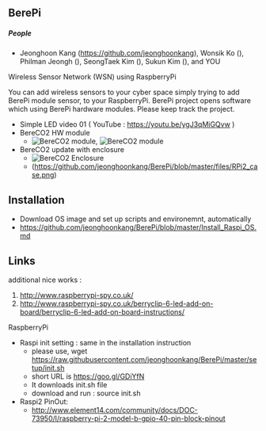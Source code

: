## BerePi
##### People
  - Jeonghoon Kang (https://github.com/jeonghoonkang), Wonsik Ko (), Philman Jeongh (), SeongTaek Kim (), Sukun Kim (), and YOU

Wireless Sensor Network (WSN) using RaspberryPi 

You can add wireless sensors to your cyber space simply trying to add BerePi module sensor, to your RaspberryPi.
BerePi project opens software which using BerePi hardware modules. 
Please keep track the project.

  - Simple LED video 01 ( YouTube : https://youtu.be/ygJ3qMiGQvw )
  - BereCO2 HW module 
    - ![BereCO2 module](https://raw.githubusercontent.com/kowonsik/RPiLogger/master/th-co2-back.png), ![BereCO2 module](https://raw.githubusercontent.com/kowonsik/RPiLogger/master/th-co2.png)
  - BereCO2 update with enclosure
    - ![BereCO2 Enclosure](https://github.com/jeonghoonkang/BerePi/blob/master/files/RPi2_co2.png)
    - (https://github.com/jeonghoonkang/BerePi/blob/master/files/RPi2_case.png)

## Installation
  - Download OS image and set up scripts and environemnt, automatically
  - https://github.com/jeonghoonkang/BerePi/blob/master/Install_Raspi_OS.md

## Links
additional nice works :
  1. http://www.raspberrypi-spy.co.uk/
  1. http://www.raspberrypi-spy.co.uk/berryclip-6-led-add-on-board/berryclip-6-led-add-on-board-instructions/
 
RaspberryPi 
  - Raspi init setting : same in the installation instruction
    - please use, wget https://raw.githubusercontent.com/jeonghoonkang/BerePi/master/setup/init.sh
     - short URL is https://goo.gl/GDiYfN  
     - It downloads init.sh file
     - download and run : source init.sh
  - Raspi2 PinOut:
    - http://www.element14.com/community/docs/DOC-73950/l/raspberry-pi-2-model-b-gpio-40-pin-block-pinout
  
